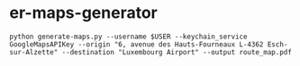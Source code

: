# er-maps-generator

```python generate-maps.py --username $USER --keychain_service GoogleMapsAPIKey --origin "6, avenue des Hauts-Fourneaux L-4362 Esch-sur-Alzette" --destination "Luxembourg Airport" --output route_map.pdf```